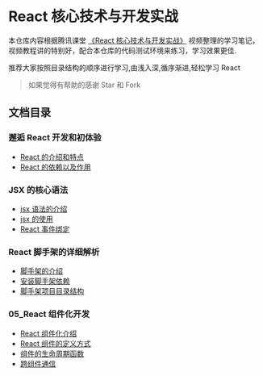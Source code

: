 # React 核心技术与开发实战

本仓库内容根据腾讯课堂 [《React 核心技术与开发实战》](https://ke.qq.com/course/2555753) 视频整理的学习笔记，视频教程讲的特别好，配合本仓库的代码测试环境来练习，学习效果更佳.

推荐大家按照目录结构的顺序进行学习,由浅入深,循序渐进,轻松学习 React

> 如果觉得有帮助的感谢 Star 和 Fork

## 文档目录

### 邂逅 React 开发和初体验

- [React 的介绍和特点](01_邂逅React开发和初体验/md/01_React的介绍和特点.md)
- [React 的依赖以及作用](01_邂逅React开发和初体验/md/02_React的依赖以及作用.md)

### JSX 的核心语法

- [jsx 语法的介绍](02_JSX的核心语法/md/01_jsx语法的介绍.md)
- [jsx 的使用](02_JSX的核心语法/md/02_jsx的使用.md)
- [React 事件绑定](02_JSX的核心语法/md/03_React事件绑定.md)

### React 脚手架的详细解析

- [脚手架的介绍](04_React脚手架的详细解析/md/01_脚手架的介绍.md)
- [安装脚手架依赖](04_React脚手架的详细解析/md/02_安装脚手架依赖.md)
- [脚手架项目目录结构](04_React脚手架的详细解析/md/03_脚手架项目目录结构.md)

### 05_React 组件化开发

- [React 组件化介绍](05_React组件化开发/md/01_React组件化介绍.md)
- [React 组件的定义方式](05_React组件化开发/md/02_React组件的定义方式.md)
- [组件的生命周期函数](05_React组件化开发/md/03_组件的生命周期函数.md)
- [跨组件通信](05_React组件化开发/md/04_跨组件通信.md)
